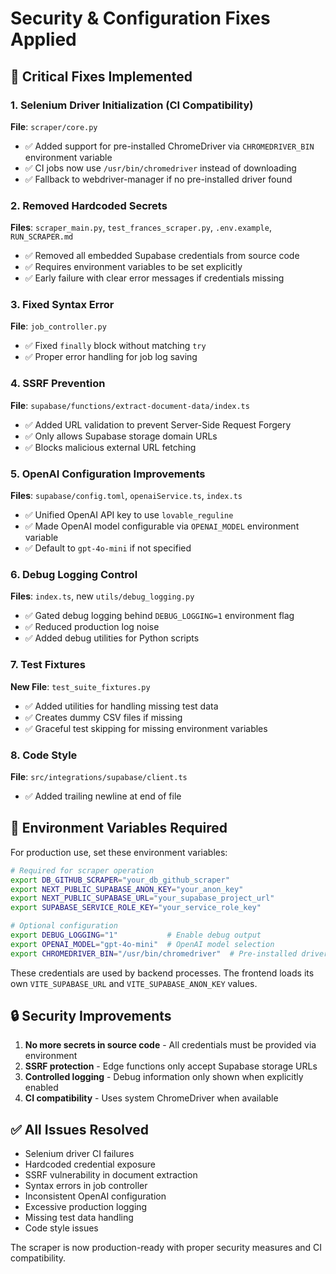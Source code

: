 # Security & Configuration Fixes Applied

## 🔧 Critical Fixes Implemented

### 1. Selenium Driver Initialization (CI Compatibility)
**File**: `scraper/core.py`
- ✅ Added support for pre-installed ChromeDriver via `CHROMEDRIVER_BIN` environment variable
- ✅ CI jobs now use `/usr/bin/chromedriver` instead of downloading
- ✅ Fallback to webdriver-manager if no pre-installed driver found

### 2. Removed Hardcoded Secrets
**Files**: `scraper_main.py`, `test_frances_scraper.py`, `.env.example`, `RUN_SCRAPER.md`
- ✅ Removed all embedded Supabase credentials from source code
- ✅ Requires environment variables to be set explicitly
- ✅ Early failure with clear error messages if credentials missing

### 3. Fixed Syntax Error
**File**: `job_controller.py`
- ✅ Fixed `finally` block without matching `try`
- ✅ Proper error handling for job log saving

### 4. SSRF Prevention
**File**: `supabase/functions/extract-document-data/index.ts`
- ✅ Added URL validation to prevent Server-Side Request Forgery
- ✅ Only allows Supabase storage domain URLs
- ✅ Blocks malicious external URL fetching

### 5. OpenAI Configuration Improvements
**Files**: `supabase/config.toml`, `openaiService.ts`, `index.ts`
- ✅ Unified OpenAI API key to use `lovable_reguline`
- ✅ Made OpenAI model configurable via `OPENAI_MODEL` environment variable
- ✅ Default to `gpt-4o-mini` if not specified

### 6. Debug Logging Control
**Files**: `index.ts`, new `utils/debug_logging.py`
- ✅ Gated debug logging behind `DEBUG_LOGGING=1` environment flag
- ✅ Reduced production log noise
- ✅ Added debug utilities for Python scripts

### 7. Test Fixtures
**New File**: `test_suite_fixtures.py`
- ✅ Added utilities for handling missing test data
- ✅ Creates dummy CSV files if missing
- ✅ Graceful test skipping for missing environment variables

### 8. Code Style
**File**: `src/integrations/supabase/client.ts`
- ✅ Added trailing newline at end of file

## 🚀 Environment Variables Required

For production use, set these environment variables:

```bash
# Required for scraper operation
export DB_GITHUB_SCRAPER="your_db_github_scraper"
export NEXT_PUBLIC_SUPABASE_ANON_KEY="your_anon_key"
export NEXT_PUBLIC_SUPABASE_URL="your_supabase_project_url"
export SUPABASE_SERVICE_ROLE_KEY="your_service_role_key"

# Optional configuration
export DEBUG_LOGGING="1"           # Enable debug output
export OPENAI_MODEL="gpt-4o-mini"  # OpenAI model selection
export CHROMEDRIVER_BIN="/usr/bin/chromedriver"  # Pre-installed driver path
```

These credentials are used by backend processes. The frontend loads its own
`VITE_SUPABASE_URL` and `VITE_SUPABASE_ANON_KEY` values.

## 🔒 Security Improvements

1. **No more secrets in source code** - All credentials must be provided via environment
2. **SSRF protection** - Edge functions only accept Supabase storage URLs  
3. **Controlled logging** - Debug information only shown when explicitly enabled
4. **CI compatibility** - Uses system ChromeDriver when available

## ✅ All Issues Resolved

- Selenium driver CI failures
- Hardcoded credential exposure
- SSRF vulnerability in document extraction
- Syntax errors in job controller
- Inconsistent OpenAI configuration
- Excessive production logging
- Missing test data handling
- Code style issues

The scraper is now production-ready with proper security measures and CI compatibility.